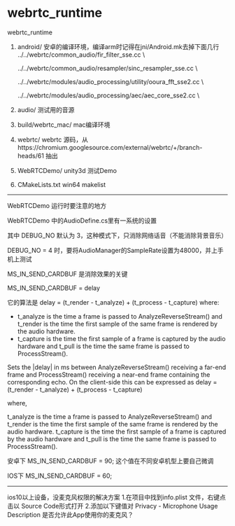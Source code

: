 # webrtc_runtime
webrtc_runtime

1.   android/  安卓的编译环境，编译arm时记得在jni/Android.mk去掉下面几行
      ../../webrtc/common_audio/fir_filter_sse.cc \
                                        
      ../../webrtc/common_audio/resampler/sinc_resampler_sse.cc \
                                        
      ../../webrtc/modules/audio_processing/utility/ooura_fft_sse2.cc \
                                        
      ../../webrtc/modules/audio_processing/aec/aec_core_sse2.cc \  

 2. audio/   测试用的音源

 3. build/webrtc_mac/  mac编译环境

 4. webrtc/   webrtc 源码，从https://chromium.googlesource.com/external/webrtc/+/branch-heads/61 抽出
 
 5. WebRTCDemo/   unity3d 测试Demo 

 6. CMakeLists.txt  win64 makelist
 
 
 -----------------------------------------------------------------------------------
 WebRTCDemo 运行时要注意的地方
 
 WebRTCDemo 中的AudioDefine.cs里有一系统的设置
 
 其中 DEBUG_NO 默认为 3，这种模式下，只消除网络话音（不能消除背景音乐）
 
 DEBUG_NO = 4 时，要将AudioManager的SampleRate设置为48000，并上手机上测试
 
 
 
 MS_IN_SEND_CARDBUF 是消除效果的关键

 MS_IN_SEND_CARDBUF = delay
 
它的算法是 
 delay = (t_render - t_analyze) + (t_process - t_capture)
where:
   - t_analyze is the time a frame is passed to AnalyzeReverseStream() and
     t_render is the time the first sample of the same frame is rendered by
     the audio hardware.
   - t_capture is the time the first sample of a frame is captured by the
     audio hardware and t_pull is the time the same frame is passed to
     ProcessStream().
	 
Sets the |delay| in ms between AnalyzeReverseStream() receiving a far-end frame and ProcessStream() receiving a near-end frame containing the corresponding echo. 
On the client-side this can be expressed as delay = (t_render - t_analyze) + (t_process - t_capture)

where,

t_analyze is the time a frame is passed to AnalyzeReverseStream() and t_render is the time the first sample of the same frame is rendered by the audio hardware.
t_capture is the time the first sample of a frame is captured by the audio hardware and t_pull is the time the same frame is passed to
ProcessStream().
 
 
安卓下 MS_IN_SEND_CARDBUF = 90; 这个值在不同安卓机型上要自己微调

IOS下  MS_IN_SEND_CARDBUF = 60; 
 
 -------------------------------------------------------------------------------------

 
 

ios10以上设备，没麦克风权限的解决方案
1.在项目中找到info.plist
文件，右键点击以 Source Code形式打开
2.添加以下键值对
Privacy - Microphone Usage Description 是否允许此App使用你的麦克风？